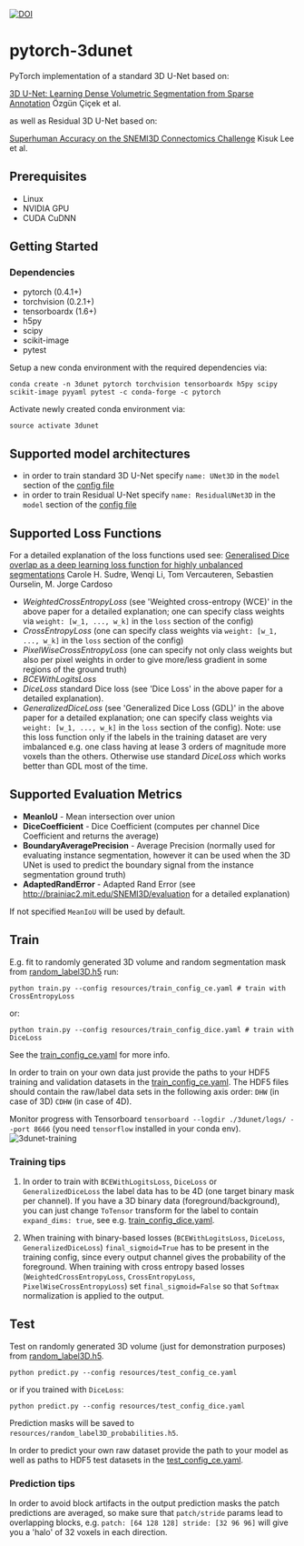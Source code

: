 [![DOI](https://zenodo.org/badge/149826542.svg)](https://zenodo.org/badge/latestdoi/149826542)

# pytorch-3dunet

PyTorch implementation of a standard 3D U-Net based on:

[3D U-Net: Learning Dense Volumetric Segmentation from Sparse Annotation](https://arxiv.org/abs/1606.06650) 
Özgün Çiçek et al.

as well as Residual 3D U-Net based on:

[Superhuman Accuracy on the SNEMI3D Connectomics Challenge](https://arxiv.org/pdf/1706.00120.pdf) Kisuk Lee et al.

## Prerequisites
- Linux
- NVIDIA GPU
- CUDA CuDNN

## Getting Started

### Dependencies
- pytorch (0.4.1+)
- torchvision (0.2.1+)
- tensorboardx (1.6+)
- h5py
- scipy 
- scikit-image
- pytest

Setup a new conda environment with the required dependencies via:
```
conda create -n 3dunet pytorch torchvision tensorboardx h5py scipy scikit-image pyyaml pytest -c conda-forge -c pytorch
``` 
Activate newly created conda environment via:
```
source activate 3dunet
```

## Supported model architectures
- in order to train standard 3D U-Net specify `name: UNet3D` in the `model` section of the [config file](resources/train_config_ce.yaml)
- in order to train Residual U-Net specify `name: ResidualUNet3D` in the `model` section of the [config file](resources/train_config_ce.yaml)

## Supported Loss Functions
For a detailed explanation of the loss functions used see:
[Generalised Dice overlap as a deep learning loss function for highly unbalanced segmentations](https://arxiv.org/pdf/1707.03237.pdf)
Carole H. Sudre, Wenqi Li, Tom Vercauteren, Sebastien Ourselin, M. Jorge Cardoso

- _WeightedCrossEntropyLoss_ (see 'Weighted cross-entropy (WCE)' in the above paper for a detailed explanation; one can specify class weights via `weight: [w_1, ..., w_k]` in the `loss` section of the config)
- _CrossEntropyLoss_ (one can specify class weights via `weight: [w_1, ..., w_k]` in the `loss` section of the config)
- _PixelWiseCrossEntropyLoss_ (one can specify not only class weights but also per pixel weights in order to give more/less gradient in some regions of the ground truth)
- _BCEWithLogitsLoss_
- _DiceLoss_ standard Dice loss (see 'Dice Loss' in the above paper for a detailed explanation).
- _GeneralizedDiceLoss_ (see 'Generalized Dice Loss (GDL)' in the above paper for a detailed explanation; one can specify class weights via `weight: [w_1, ..., w_k]` in the `loss` section of the config). 
Note: use this loss function only if the labels in the training dataset are very imbalanced
e.g. one class having at lease 3 orders of magnitude more voxels than the others. Otherwise use standard _DiceLoss_ which works better than GDL most of the time. 


## Supported Evaluation Metrics
- **MeanIoU** - Mean intersection over union
- **DiceCoefficient** - Dice Coefficient (computes per channel Dice Coefficient and returns the average)
- **BoundaryAveragePrecision** - Average Precision (normally used for evaluating instance segmentation, however it can be used when the 3D UNet is used to predict the boundary signal from the instance segmentation ground truth)
- **AdaptedRandError** - Adapted Rand Error (see http://brainiac2.mit.edu/SNEMI3D/evaluation for a detailed explanation)

If not specified `MeanIoU` will be used by default.

## Train
E.g. fit to randomly generated 3D volume and random segmentation mask from [random_label3D.h5](resources/random_label3D.h5) run:
```
python train.py --config resources/train_config_ce.yaml # train with CrossEntropyLoss
```
or:

```
python train.py --config resources/train_config_dice.yaml # train with DiceLoss
```

See the [train_config_ce.yaml](resources/train_config_ce.yaml) for more info.

In order to train on your own data just provide the paths to your HDF5 training and validation datasets in the [train_config_ce.yaml](resources/train_config_ce.yaml).
The HDF5 files should contain the raw/label data sets in the following axis order: `DHW` (in case of 3D) `CDHW` (in case of 4D).

Monitor progress with Tensorboard `tensorboard --logdir ./3dunet/logs/ --port 8666` (you need `tensorflow` installed in your conda env).
![3dunet-training](https://user-images.githubusercontent.com/706781/45916217-9626d580-be62-11e8-95c3-508e2719c915.png)

### Training tips
1. In order to train with `BCEWithLogitsLoss`, `DiceLoss` or `GeneralizedDiceLoss` the label data has to be 4D (one target binary mask per channel).
If you have a 3D binary data (foreground/background), you can just change `ToTensor` transform for the label to contain `expand_dims: true`, see e.g. [train_config_dice.yaml](resources/train_config_dice.yaml).

2. When training with binary-based losses (`BCEWithLogitsLoss`, `DiceLoss`, `GeneralizedDiceLoss`) `final_sigmoid=True` has to be present in the training config, since every output channel gives the probability of the foreground.
When training with cross entropy based losses (`WeightedCrossEntropyLoss`, `CrossEntropyLoss`, `PixelWiseCrossEntropyLoss`) set `final_sigmoid=False` so that `Softmax` normalization is applied to the output.

## Test
Test on randomly generated 3D volume (just for demonstration purposes) from [random_label3D.h5](resources/random_label3D.h5). 
```
python predict.py --config resources/test_config_ce.yaml
```
or if you trained with `DiceLoss`:
```
python predict.py --config resources/test_config_dice.yaml
```
Prediction masks will be saved to `resources/random_label3D_probabilities.h5`.

In order to predict your own raw dataset provide the path to your model as well as paths to HDF5 test datasets in the [test_config_ce.yaml](resources/test_config_ce.yaml).

### Prediction tips
In order to avoid block artifacts in the output prediction masks the patch predictions are averaged, so make sure that `patch/stride` params lead to overlapping blocks, e.g. `patch: [64 128 128] stride: [32 96 96]` will give you a 'halo' of 32 voxels in each direction.

